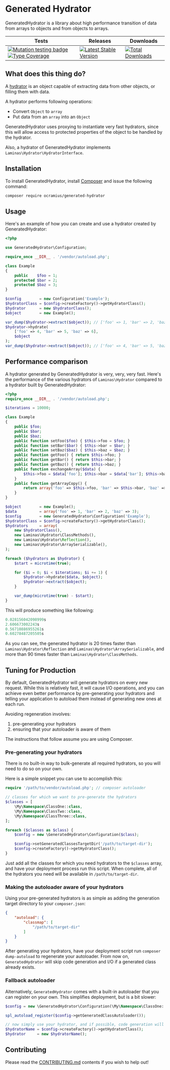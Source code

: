 # Generated Hydrator

GeneratedHydrator is a library about high performance transition of data from arrays to objects and from objects
to arrays.

| Tests   | Releases   | Downloads  |
|---|---|---|
| [![Mutation testing badge](https://img.shields.io/endpoint?style=flat&url=https%3A%2F%2Fbadge-api.stryker-mutator.io%2Fgithub.com%2FOcramius%2FGeneratedHydrator%2Fmaster)](https://dashboard.stryker-mutator.io/reports/github.com/Ocramius/GeneratedHydrator/master) [![Type Coverage](https://shepherd.dev/github/Ocramius/GeneratedHydrator/coverage.svg)](https://shepherd.dev/github/Ocramius/GeneratedHydrator)   | [![Latest Stable Version](https://poser.pugx.org/ocramius/generated-hydrator/v/stable.png)](https://packagist.org/packages/ocramius/generated-hydrator) | [![Total Downloads](https://poser.pugx.org/ocramius/generated-hydrator/downloads.png)](https://packagist.org/packages/ocramius/generated-hydrator)  |

## What does this thing do?

A [hydrator](https://docs.laminas.dev/laminas-hydrator/v3/quick-start/) is an object capable of
extracting data from other objects, or filling them with data.

A hydrator performs following operations:

* Convert `Object` to `array`
* Put data from an `array` into an `Object`

GeneratedHydrator uses proxying to instantiate very fast hydrators, since this will allow access to protected properties
of the object to be handled by the hydrator.

Also, a hydrator of GeneratedHydrator implements `Laminas\Hydrator\HydratorInterface`.

## Installation

To install GeneratedHydrator, install [Composer](https://getcomposer.org/download/) and issue the following command:

```bash
composer require ocramius/generated-hydrator
```

## Usage

Here's an example of how you can create and use a hydrator created by GeneratedHydrator:

```php
<?php

use GeneratedHydrator\Configuration;

require_once __DIR__ . '/vendor/autoload.php';

class Example
{
    public    $foo = 1;
    protected $bar = 2;
    protected $baz = 3;
}

$config        = new Configuration('Example');
$hydratorClass = $config->createFactory()->getHydratorClass();
$hydrator      = new $hydratorClass();
$object        = new Example();

var_dump($hydrator->extract($object)); // ['foo' => 1, 'bar' => 2, 'baz' => 3]
$hydrator->hydrate(
    ['foo' => 4, 'bar' => 5, 'baz' => 6],
    $object
);
var_dump($hydrator->extract($object)); // ['foo' => 4, 'bar' => 5, 'baz' => 6]
```

## Performance comparison

A hydrator generated by GeneratedHydrator is very, very, very fast.
Here's the performance of the various hydrators of `Laminas\Hydrator` compared to a hydrator built
by GeneratedHydrator:

```php
<?php
require_once __DIR__ . '/vendor/autoload.php';

$iterations = 10000;

class Example
{
    public $foo;
    public $bar;
    public $baz;
    public function setFoo($foo) { $this->foo = $foo; }
    public function setBar($bar) { $this->bar = $bar; }
    public function setBaz($baz) { $this->baz = $baz; }
    public function getFoo() { return $this->foo; }
    public function getBar() { return $this->bar; }
    public function getBaz() { return $this->baz; }
    public function exchangeArray($data) {
        $this->foo = $data['foo']; $this->bar = $data['bar']; $this->baz = $data['baz'];
    }
    public function getArrayCopy() {
        return array('foo' => $this->foo, 'bar' => $this->bar, 'baz' => $this->baz);
    }
}

$object        = new Example();
$data          = array('foo' => 1, 'bar' => 2, 'baz' => 3);
$config        = new GeneratedHydrator\Configuration('Example');
$hydratorClass = $config->createFactory()->getHydratorClass();
$hydrators     = array(
    new $hydratorClass(),
    new Laminas\Hydrator\ClassMethods(),
    new Laminas\Hydrator\Reflection(),
    new Laminas\Hydrator\ArraySerializable(),
);

foreach ($hydrators as $hydrator) {
    $start = microtime(true);

    for ($i = 0; $i < $iterations; $i += 1) {
        $hydrator->hydrate($data, $object);
        $hydrator->extract($object);
    }

    var_dump(microtime(true) - $start);
}
```

This will produce something like following:

```php
0.028156042098999s
2.606673002243s
0.56710886955261s
0.60278487205505s
```

As you can see, the generated hydrator is 20 times faster than `Laminas\Hydrator\Reflection`
and `Laminas\Hydrator\ArraySerializable`, and more than 90 times faster than
`Laminas\Hydrator\ClassMethods`.

## Tuning for Production

By default, GeneratedHydrator will generate hydrators on every new request.
While this is relatively fast, it will cause I/O operations, and you can
achieve even better performance by pre-generating your hydrators and telling
your application to autoload them instead of generating new ones at each run.

Avoiding regeneration involves:

 1. pre-generating your hydrators
 2. ensuring that your autoloader is aware of them

The instructions that follow assume you are using Composer.

### Pre-generating your hydrators

There is no built-in way to bulk-generate all required hydrators, so you will need
to do so on your own.

Here is a simple snippet you can use to accomplish this:

```php
require '/path/to/vendor/autoload.php'; // composer autoloader

// classes for which we want to pre-generate the hydrators
$classes = [
    \My\Namespace\ClassOne::class,
    \My\Namespace\ClassTwo::class,
    \My\Namespace\ClassThree::class,
];

foreach ($classes as $class) {
    $config = new \GeneratedHydrator\Configuration($class);

    $config->setGeneratedClassesTargetDir('/path/to/target-dir');
    $config->createFactory()->getHydratorClass();
}
```

Just add all the classes for which you need hydrators to the `$classes` array,
and have your deployment process run this script.
When complete, all of the hydrators you need will be available in `/path/to/target-dir`.

### Making the autoloader aware of your hydrators

Using your pre-generated hydrators is as simple as adding the generation target
directory to your `composer.json`:

```json
{
    "autoload": {
        "classmap": [
            "/path/to/target-dir"
        ]
    }
}
```

After generating your hydrators, have your deployment script run `composer dump-autoload`
to regenerate your autoloader.
From now on, `GeneratedHydrator` will skip code generation and I/O if a generated class already
exists.

### Fallback autoloader

Alternatively, `GeneratedHydrator` comes with a built-in autoloader that you can register
on your own. This simplifies deployment, but is a bit slower:

```php
$config = new \GeneratedHydrator\Configuration(\My\Namespace\ClassOne::class);

spl_autoload_register($config->getGeneratedClassAutoloader());

// now simply use your hydrator, and if possible, code generation will be skipped:
$hydratorName = $config->createFactory()->getHydratorClass();
$hydrator     = new $hydratorName();
```

## Contributing

Please read the [CONTRIBUTING.md](https://github.com/Ocramius/GeneratedHydrator/blob/master/CONTRIBUTING.md) contents
if you wish to help out!
